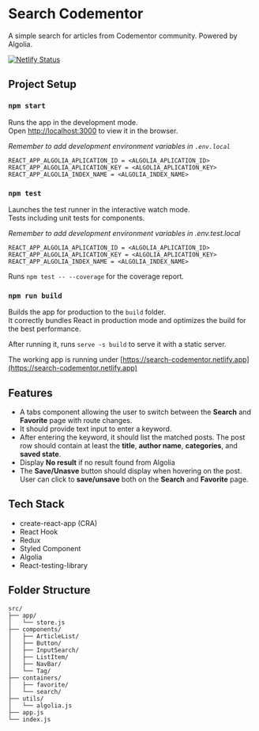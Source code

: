 # Search Codementor

A simple search for articles from Codementor community. Powered by Algolia.

[![Netlify Status](https://api.netlify.com/api/v1/badges/0d42e5fe-1a39-44da-8f77-eac714fc3294/deploy-status)](https://app.netlify.com/sites/algolia-search-exerise/deploys)

## Project Setup

### `npm start`

Runs the app in the development mode.<br />
Open [http://localhost:3000](http://localhost:3000) to view it in the browser.

_Remember to add development environment variables in `.env.local`_

```
REACT_APP_ALGOLIA_APLICATION_ID = <ALGOLIA_APLICATION_ID>
REACT_APP_ALGOLIA_APLICATION_KEY = <ALGOLIA_APLICATION_KEY>
REACT_APP_ALGOLIA_INDEX_NAME = <ALGOLIA_INDEX_NAME>
```

### `npm test`

Launches the test runner in the interactive watch mode.<br />
Tests including unit tests for components.

_Remember to add development environment variables in .env.test.local_

```
REACT_APP_ALGOLIA_APLICATION_ID = <ALGOLIA_APLICATION_ID>
REACT_APP_ALGOLIA_APLICATION_KEY = <ALGOLIA_APLICATION_KEY>
REACT_APP_ALGOLIA_INDEX_NAME = <ALGOLIA_INDEX_NAME>
```

Runs `npm test -- --coverage` for the coverage report.

### `npm run build`

Builds the app for production to the `build` folder.<br />
It correctly bundles React in production mode and optimizes the build for the best performance.

After running it, runs `serve -s build` to serve it with a static server.

The working app is running under [https://search-codementor.netlify.app](https://search-codementor.netlify.app)

## Features

- A tabs component allowing the user to switch between the **Search** and **Favorite** page with route changes.
- It should provide text input to enter a keyword.
- After entering the keyword, it should list the matched posts. The post row should contain at least the **title**, **author name**, **categories**, and **saved state**.
- Display **No result** if no result found from Algolia
- The **Save/Unasve** button should display when hovering on the post. User can click to **save/unsave** both on the **Search** and **Favorite** page.

## Tech Stack

- create-react-app (CRA)
- React Hook
- Redux
- Styled Component
- Algolia
- React-testing-library

## Folder Structure

```
src/
├── app/
│   └── store.js
├── components/
│   ├── ArticleList/
│   ├── Button/
│   ├── InputSearch/
│   ├── ListItem/
│   ├── NavBar/
│   └── Tag/
├── containers/
│   ├── favorite/
│   └── search/
├── utils/
│   └── algolia.js
├── app.js
└── index.js
```
